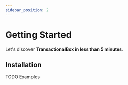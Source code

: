 ```yaml
---
sidebar_position: 2
---
```


# Getting Started

Let's discover **TransactionalBox in less than 5 minutes**.

## Installation

TODO Examples